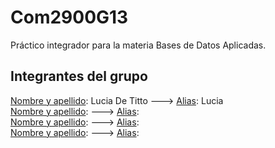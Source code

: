 # Com2900G13
Práctico integrador para la materia Bases de Datos Aplicadas.

## Integrantes del grupo 
  <ins>Nombre y apellido</ins>: Lucia De Titto ---> <ins>Alias</ins>: Lucia  
  <ins>Nombre y apellido</ins>:                ---> <ins>Alias</ins>:  
  <ins>Nombre y apellido</ins>:                ---> <ins>Alias</ins>:  
  <ins>Nombre y apellido</ins>:                ---> <ins>Alias</ins>:

